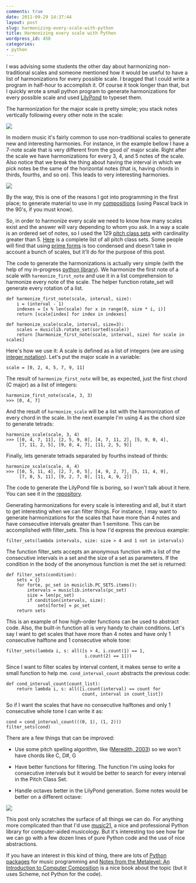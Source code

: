 ```yaml
---
comments: true
date: 2011-09-29 14:37:44
layout: post
slug: harmonizing-every-scale-with-python
title: Harmonizing every scale with Python
wordpress_id: 458
categories:
- python
---
```


I was advising some students the other day about harmonizing
non-traditional scales and someone mentioned how it would be useful to
have a list of harmonizations for every possible scale. I bragged that
I could write a program in half-hour to accomplish it. Of course it
took longer than that, but I quickly wrote a small python program to
generate harmonizations for every possible scale and used [LilyPond]
to typeset them.

<!-- more -->

The harmonization for the major scale is pretty simple; you stack
notes vertically following every other note in the scale:

![](/images/2011/09/scale.png)

In modern music it's fairly common to use non-traditional scales to
generate new and interesting harmonies. For instance, in the example
bellow I have a 7-note scale that is very different from the good ol'
major scale. Right after the scale we have harmonizations for every 3,
4, and 5 notes of the scale. Also notice that we break the thing about
having the interval in which we pick notes be the same of the
horizontal notes (that is, having chords in thirds, fourths, and so
on). This leads to very interesting harmonies.

![](/images/2011/09/Escalas.png)

By the way, this is one of the reasons I got into programming in the
first place; to generate material to use in my [compositions] (using
Pascal back in the 90's, if you must know).

So, in order to harmonize every scale we need to know how many scales
exist and the answer will vary depending to whom you ask. In a way a
scale is an ordered set of notes, so I used the 129 [pitch class sets]
with cardinality greater than 5. [Here] is a complete list of all
pitch class sets. Some people will find that using [prime forms] is
too condensed and doesn't take in account a bunch of scales, but it'll
do for the purpose of this post.

The code to generate the harmonizations is actually very simple (with
the help of my in-progress [python library]). We harmonize the first
note of a scale with `harmonize_first_note` and use it in a list
comprehension to harmonize every note of the scale. The helper
function rotate_set will generate every rotation of a list.

    def harmonize_first_note(scale, interval, size):
        i = (interval - 1)
        indexes = [x % len(scale) for x in range(0, size * i, i)]
        return [scale[index] for index in indexes]
    
    def harmonize_scale(scale, interval, size=3):
        scales = musiclib.rotate_set(sorted(scale))
        return [harmonize_first_note(scale, interval, size) for scale in scales]


Here's how we use it: A scale is defined as a list of integers (we are
using [integer notation]). Let's put the major scale in a variable:

    
    scale = [0, 2, 4, 5, 7, 9, 11]


The result of `harmonize_first_note` will be, as expected, just the
first chord (C major) as a list of integers:

    
    harmonize_first_note(scale, 3, 3)
    >>> [0, 4, 7]


And the result of `harmonize_scale` will be a list with the
harmonization of every chord in the scale. In the next example I'm
using 4 as the chord size to generate tetrads:

    
    harmonize_scale(scale, 3, 4)
    >>> [[0, 4, 7, 11], [2, 5, 9, 0], [4, 7, 11, 2], [5, 9, 0, 4],
         [7, 11, 2, 5], [9, 0, 4, 7], [11, 2, 5, 9]]


Finally, lets generate tetrads separated by fourths instead of thirds:

    
    harmonize_scale(scale, 4, 4)
    >>> [[0, 5, 11, 4], [2, 7, 0, 5], [4, 9, 2, 7], [5, 11, 4, 9],
         [7, 0, 5, 11], [9, 2, 7, 0], [11, 4, 9, 2]]


The code to generate the LilyPond file is boring, so I won't talk
about it here. You can see it in the [repository].

Generating harmonizations for every scale is interesting and all, but
it start to get interesting when we can filter things. For instance, I
may want to generate harmonizations for the scales that have more than
4 notes and have consecutive intervals greater than 1 semitone. This
can be accomplished with filter_sets. This is how I'd express the
previous example:

    
    filter_sets(lambda intervals, size: size > 4 and 1 not in intervals)


The function filter_sets accepts an anonymous function with a list of
the consecutive intervals in a set and the size of a set as
parameters. If the condition in the body of the anonymous function is
met the set is returned:

    
    def filter_sets(condition):
        sets = {}
        for forte, pc_set in musiclib.PC_SETS.items():
            intervals = musiclib.intervals(pc_set)
            size = len(pc_set)
            if condition(intervals, size):
                sets[forte] = pc_set
        return sets


This is an example of how high-order functions can be used to abstract
code. Also, the built-in function all is very handy to chain
conditions. Let's say I want to get scales that have more than 4 notes
and have only 1 consecutive halftone and 1 consecutive whole tone:

    
    filter_sets(lambda i, s: all([s > 4, i.count(1) == 1,
                                  i.count(2) == 1]))


Since I want to filter scales by interval content, it makes sense to
write a small function to help me. `cond_interval_count` abstracts the
previous code:

    
    def cond_interval_count(count_list):
        return lambda i, s: all([i.count(interval) == count for
                                 count, interval in count_list])


So if I want the scales that have no consecutive halftones and only 1
consecutive whole tone I can write it as:

    
    cond = cond_interval_count(((0, 1), (1, 2)))
    filter_sets(cond)


There are a few things that can be improved:
	
  * Use some pitch spelling algorithm, like ([Meredith, 2003]) so we
    won't have chords like C, D#, G
	
  * Have better functions for filtering. The function I'm using looks
    for consecutive intervals but it would be better to search for
    every interval in the Pitch Class Set.

  * Handle octaves better in the LilyPond generation. Some notes would
be better on a different octave:

![](/images/2011/09/Oitava-errada.png)

This post only scratches the surface of all things we can do. For
anything more complicated than that I'd use [music21], a nice and
professional Python library for computer-aided musicology. But it's
interesting too see how far we can go with a few dozen lines of pure
Python code and the use of nice abstractions.

If you have an interest in this kind of thing, there are lots of
[Python packages] for music programming and
[Notes from the Metalevel: An Introduction to Computer Composition] is
a nice book about the topic (but it uses Scheme, not Python for the
code).

<!-- Links -->

[LilyPond]: lilypond.org/
[compositions]: http://pedrokroger.com/compositions/
[pitch class sets]: http://en.wikipedia.org/wiki/Set_theory_(music)
[Here]: https://github.com/kroger/musiclib/blob/master/musiclib/pc_sets.py
[prime forms]: http://www.jaytomlin.com/music/settheory/help.html#primeform
[python library]: https://github.com/kroger/musiclib
[integer notation]: http://en.wikipedia.org/wiki/Pitch_class#Integer_notation
[repository]: https://github.com/kroger/scales/blob/master/scales.py#L32
[Meredith, 2003]: http://citeseer.ist.psu.edu/viewdoc/summary?doi=10.1.1.12.8569
[music21]: http://mit.edu/music21/
[Python packages]: http://wiki.python.org/moin/PythonInMusic
[Notes from the Metalevel: An Introduction to Computer Composition]: http://www.amazon.com/Notes-Metalevel-Introduction-Computer-Composition/dp/9026519753
